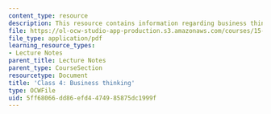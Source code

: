 ```yaml
---
content_type: resource
description: This resource contains information regarding business thinking.
file: https://ol-ocw-studio-app-production.s3.amazonaws.com/courses/15-232-business-model-innovation-global-health-in-frontier-markets-fall-2013/5ff68066dd86efd4474985875dc1999f_MIT15_232F13_Class4.pdf
file_type: application/pdf
learning_resource_types:
- Lecture Notes
parent_title: Lecture Notes
parent_type: CourseSection
resourcetype: Document
title: 'Class 4: Business thinking'
type: OCWFile
uid: 5ff68066-dd86-efd4-4749-85875dc1999f
---
```

